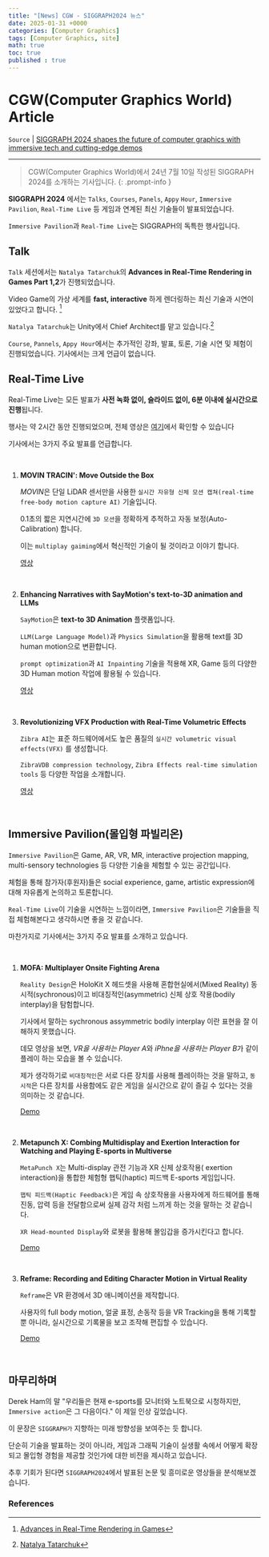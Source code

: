 ```yaml
---
title: "[News] CGW - SIGGRAPH2024 뉴스"
date: 2025-01-31 +0000
categories: [Computer Graphics]
tags: [Computer Graphics, site]
math: true
toc: true
published : true
---
```


# CGW(Computer Graphics World) Article 

`Source` 
| [SIGGRAPH 2024 shapes the future of computer graphics with immersive tech and cutting-edge demos](https://www.cgw.com/Press-Center/Siggraph/2024/SIGGRAPH-2024-shapes-the-future-of-computer-grap.aspx)

---

> CGW(Computer Graphics World)에서 24년 7월 10일 작성된 SIGGRAPH 2024를 소개하는 기사입니다.
{: .prompt-info }

**SIGGRAPH 2024** 에서는 `Talks`, `Courses`, `Panels`, `Appy` `Hour`, `Immersive Pavilion`, `Real-Time Live` 등 게임과 연계된 최신 기술들이 발표되었습니다.

`Immersive Pavilion`과 `Real-Time Live`는 SIGGRAPH의 독특한 행사입니다.

## **Talk**

`Talk` 세션에서는 `Natalya Tatarchuk`의 **Advances in Real-Time Rendering in Games Part 1,2**가 진행되었습니다.

Video Game의 가상 세계를 **fast, interactive** 하게 렌더링하는 최신 기술과 시연이 있었다고 합니다. [^ref1]

`Natalya Tatarchuk`는 Unity에서 Chief Architect를 맡고 있습니다.[^ref2]

`Course`, `Pannels`, `Appy Hour`에서는 추가적인 강좌, 발표, 토론, 기술 시연 및 체험이 진행되었습니다. 기사에서는 크게 언급이 없습니다.

## **Real-Time Live**

Real-Time Live는 모든 발표가 **사전 녹화 없이, 슬라이드 없이, 6분 이내에 실시간으로 진행**됩니다. 

행사는 약 2시간 동안 진행되었으며, 전체 영상은 [여기](https://www.youtube.com/watch?v=Gm1B5DT8kE0)에서 확인할 수 있습니다

기사에서는 3가지 주요 발표를 언급합니다.

<br>

1. **MOVIN TRACIN': Move Outside the Box**

    *MOVIN*은 단일 LiDAR 센서만을 사용한 `실시간 자유형 신체 모션 캡쳐(real-time free-body motion capture AI)` 기술입니다. 

    0.1초의 짧은 지연시간에 `3D 모션`을 정확하게 추적하고 자동 보정(Auto-Calibration) 합니다.

    이는 `multiplay gaiming`에서 혁신적인 기술이 될 것이라고 이야기 합니다.

    [영상](https://www.youtube.com/watch?v=C0o8Hz4FFTk)
    
    <br>

2. **Enhancing Narratives with SayMotion's text-to-3D animation and LLMs**

    `SayMotion`은 **text-to 3D Animation** 플랫폼입니다.

    `LLM(Large Language Model)`과 `Physics Simulation`을 활용해 text를 3D human motion으로 변환합니다.

   `prompt optimization`과 `AI Inpainting` 기술을 적용해 XR, Game 등의 다양한 3D Human motion 작업에 활용될 수 있습니다.

    [영상](https://www.youtube.com/watch?v=-XQ_AinQYng)

    <br>

3. **Revolutionizing VFX Production with Real-Time Volumetric Effects**

    `Zibra AI`는 표준 하드웨어에서도 높은 품질의 `실시간 volumetric visual effects(VFX)` 를 생성합니다.

    `ZibraVDB compression technology`, `Zibra Effects real-time simulation tools` 등 다양한 작업을 소개합니다.

    [영상](https://www.youtube.com/watch?v=c8FQ_jidNH0)

    <br>

## **Immersive Pavilion(몰입형 파빌리온)**

`Immersive Pavilion`은 Game, AR, VR, MR, interactive projection mapping, multi-sensory technologies 등 다양한 기술을 체험할 수 있는 공간입니다.

체험을 통해 참가자(후원자)들은 social experience, game, artistic expression에 대해 자유롭게 논의하고 토론합니다.

`Real-Time Live`이 기술을 시연하는 느낌이라면, `Immersive Pavilion`은 기술들을 직접 체험해본다고 생각하시면 좋을 것 같습니다.

마찬가지로 기사에서는 3가지 주요 발표를 소개하고 있습니다.

<br>

1. **MOFA: Multiplayer Onsite Fighting Arena**
    
    `Reality Design`은 HoloKit X 헤드셋을 사용해 혼합현실에서(Mixed Reality) 동시적(sychronous)이고 비대칭적인(asymmetric) 신체 상호 작용(bodily interplay)을 탐험합니다. 

    기사에서 말하는 sychronous assymmetric bodily interplay 이란 표현을 잘 이해하지 못했습니다. 

    데모 영상을 보면, *VR을 사용하는 Player A*와 *iPhne을 사용하는 Player B*가 같이 플레이 하는 모습을 볼 수 있습니다.

    제가 생각하기로 `비대칭적인`은 서로 다른 장치를 사용해 플레이하는 것을 말하고, `동시적`은 다른 장치를 사용함에도 같은 게임을 실시간으로 같이 즐길 수 있다는 것을 의미하는 것 같습니다.

    [Demo](https://mofa.ar/)

    <br>

2. **Metapunch X: Combing Multidisplay and Exertion Interaction for Watching and Playing E-sports in Multiverse**

    `MetaPunch X`는 Multi-display 관전 기능과 XR 신체 상호작용( exertion interaction)을 통합한 체험형 햅틱(haptic) 피드백 E-sports 게임입니다.

    `햅틱 피드백(Haptic Feedback)`은 게임 속 상호작용을 사용자에게 하드웨어를 통해 진동, 압력 등을 전달함으로써 실제 감각 처럼 느끼게 하는 것을 말하는 것 같습니다.

    `XR Head-mounted Display`와 로봇을 활용해 몰임갑을 증가시킨다고 합니다.

    [Demo](https://www.youtube.com/watch?v=pfZ-DYSB5hw)

    <br>

3. **Reframe: Recording and Editing Character Motion in Virtual Reality**

    `Reframe`은 VR 환경에서 3D 애니메이션을 제작합니다.

    사용자의 full body motion, 얼굴 표정, 손동작 등을 VR Tracking을 통해 기록할 뿐 아니라, 실시간으로 기록물을 보고 조작해 편집할 수 있습니다. 

    [Demo](https://www.youtube.com/watch?v=FPCALjiO2HQ)

    <br>

## **마무리하며**

Derek Ham의 말 "우리들은 현재 e-sports를 모니터와 노트북으로 시청하지만, `Immersive action`은 그 다음이다." 이 제일 인상 깊었습니다.

이 문장은 `SIGGRAPH가` 지향하는 미래 방향성을 보여주는 듯 합니다. 

단순히 기술을 발표하는 것이 아니라, 게임과 그래픽 기술이 실생활 속에서 어떻게 확장되고 몰입형 경험을 제공할 것인가에 대한 비전을 제시하고 있습니다.

추후 기회가 된다면 `SIGGRAPH2024`에서 발표된 논문 및 흥미로운 영상들을 분석해보겠습니다.

### **References**

[^ref1]: [Advances in Real-Time Rendering in Games](https://advances.realtimerendering.com/)

[^ref2]: [Natalya Tatarchuk](https://cesium.com/guests/natalya-tatarchuk/)